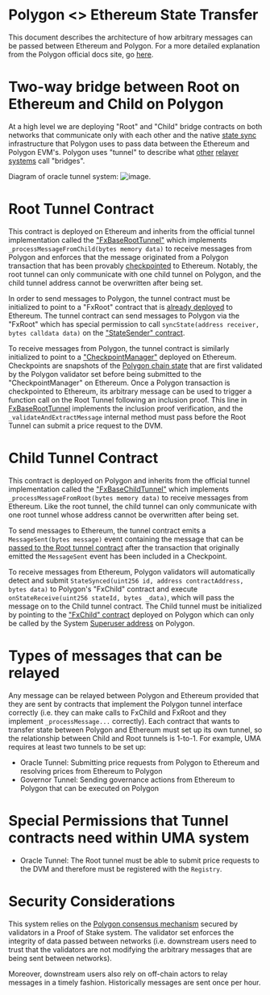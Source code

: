 # Polygon <> Ethereum State Transfer

This document describes the architecture of how arbitrary messages can be passed between Ethereum and Polygon. For a more detailed explanation from the Polygon official docs site, go [here](https://docs.polygon.technology/docs/develop/l1-l2-communication/state-transfer/).

# Two-way bridge between Root on Ethereum and Child on Polygon

At a high level we are deploying "Root" and "Child" bridge contracts on both networks that communicate only with each other and the native [state sync](https://docs.polygon.technology/docs/contribute/state-sync/state-sync) infrastructure that Polygon uses to pass data between the Ethereum and Polygon EVM's. Polygon uses "tunnel" to describe what [other](https://docs.tokenbridge.net/amb-bridge/about-amb-bridge) [relayer](https://forum.makerdao.com/t/announcing-the-optimism-dai-bridge-with-fast-withdrawals/6938) [systems](https://developer.offchainlabs.com/docs/inside_arbitrum#bridging) call "bridges".

Diagram of oracle tunnel system: ![image](https://user-images.githubusercontent.com/12886084/121140379-115e8e80-c83a-11eb-89e9-27a694e20814.png).

# Root Tunnel Contract

This contract is deployed on Ethereum and inherits from the official tunnel implementation called the ["FxBaseRootTunnel"](https://github.com/fx-portal/contracts/blob/baed24d22178201bca33140c303e0925661ec0ac/contracts/tunnel/FxBaseRootTunnel.sol) which implements `_processMessageFromChild(bytes memory data)` to receive messages from Polygon and enforces that the message originated from a Polygon transaction that has been provably [checkpointed](https://docs.matic.network/docs/contribute/heimdall/checkpoint/) to Ethereum. Notably, the root tunnel can only communicate with one child tunnel on Polygon, and the child tunnel address cannot be overwritten after being set.

In order to send messages to Polygon, the tunnel contract must be initialized to point to a "FxRoot" contract that is [already deployed](https://etherscan.io/address/0xfe5e5D361b2ad62c541bAb87C45a0B9B018389a2#code) to Ethereum. The tunnel contract can send messages to Polygon via the "FxRoot" which has special permission to call `syncState(address receiver, bytes calldata data)` on the ["StateSender" contract](https://etherscan.io/address/0x28e4f3a7f651294b9564800b2d01f35189a5bfbe/advanced#code).

To receive messages from Polygon, the tunnel contract is similarly initialized to point to a ["CheckpointManager"](https://etherscan.io/address/0x86e4dc95c7fbdbf52e33d563bbdb00823894c287) deployed on Ethereum. Checkpoints are snapshots of the [Polygon chain state](https://docs.polygon.technology/docs/contribute/heimdall/checkpoint) that are first validated by the Polygon validator set before being submitted to the "CheckpointManager" on Ethereum. Once a Polygon transaction is checkpointed to Ethereum, its arbitrary message can be used to trigger a function call on the Root Tunnel following an inclusion proof. This line in [FxBaseRootTunnel](https://github.com/fx-portal/contracts/blob/baed24d22178201bca33140c303e0925661ec0ac/contracts/tunnel/FxBaseRootTunnel.sol#L103) implements the inclusion proof verification, and the `_validateAndExtractMessage` internal method must pass before the Root Tunnel can submit a price request to the DVM.

# Child Tunnel Contract

This contract is deployed on Polygon and inherits from the official tunnel implementation called the ["FxBaseChildTunnel"](https://github.com/fx-portal/contracts/blob/baed24d22178201bca33140c303e0925661ec0ac/contracts/tunnel/FxBaseChildTunnel.sol) which implements `_processMessageFromRoot(bytes memory data)` to receive messages from Ethereum. Like the root tunnel, the child tunnel can only communicate with one root tunnel whose address cannot be overwritten after being set.

To send messages to Ethereum, the tunnel contract emits a `MessageSent(bytes message)` event containing the message that can be [passed to the Root tunnel contract](https://github.com/fx-portal/contracts/blob/baed24d22178201bca33140c303e0925661ec0ac/contracts/tunnel/FxBaseRootTunnel.sol#L138) after the transaction that originally emitted the `MessageSent` event has been included in a Checkpoint.

To receive messages from Ethereum, Polygon validators will automatically detect and submit `StateSynced(uint256 id, address contractAddress, bytes data)` to Polygon's "FxChild" contract and execute `onStateReceive(uint256 stateId, bytes _data)`, which will pass the message on to the Child tunnel contract. The Child tunnel must be initialized by pointing to the ["FxChild" contract](https://explorer-mainnet.maticvigil.com/address/0x8397259c983751DAf40400790063935a11afa28a/read-contract) deployed on Polygon which can only be called by the System [Superuser address](https://explorer-mainnet.maticvigil.com/address/0x0000000000000000000000000000000000001001/transactions) on Polygon.

# Types of messages that can be relayed

Any message can be relayed between Polygon and Ethereum provided that they are sent by contracts that implement the Polygon tunnel interface correctly (i.e. they can make calls to FxChild and FxRoot and they implement `_processMessage...` correctly). Each contract that wants to transfer state between Polygon and Ethereum must set up its own tunnel, so the relationship between Child and Root tunnels is 1-to-1. For example, UMA requires at least two tunnels to be set up:

- Oracle Tunnel: Submitting price requests from Polygon to Ethereum and resolving prices from Ethereum to Polygon
- Governor Tunnel: Sending governance actions from Ethereum to Polygon that can be executed on Polygon

# Special Permissions that Tunnel contracts need within UMA system

- Oracle Tunnel: The Root tunnel must be able to submit price requests to the DVM and therefore must be registered with the `Registry`.

# Security Considerations

This system relies on the [Polygon consensus mechanism](https://docs.matic.network/docs/home/architecture/security-models#proof-of-stake-security) secured by validators in a Proof of Stake system. The validator set enforces the integrity of data passed between networks (i.e. downstream users need to trust that the validators are not modifying the arbitrary messages that are being sent between networks).

Moreover, downstream users also rely on off-chain actors to relay messages in a timely fashion. Historically messages are sent once per hour.
